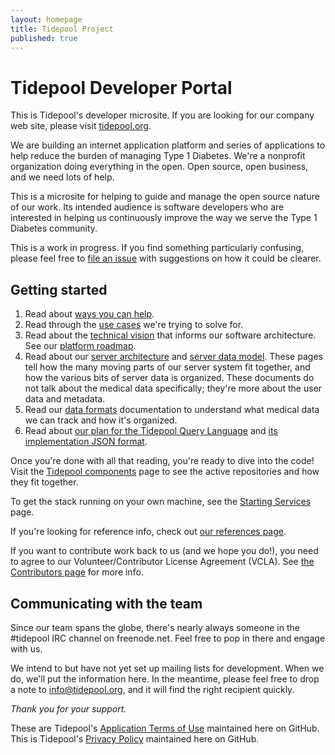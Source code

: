 ```yaml
---
layout: homepage
title: Tidepool Project
published: true
---
```


# Tidepool Developer Portal

This is Tidepool's developer microsite. If you are looking for our company web site, please visit [tidepool.org](https://tidepool.org).

We are building an internet application platform and series of applications to help reduce the burden of managing Type 1 Diabetes. We're a nonprofit organization doing everything in the open. Open source, open business, and we need lots of help.

This is a microsite for helping to guide and manage the open source nature of our work. Its intended audience is software developers who are interested in helping us continuously improve the way we serve the Type 1 Diabetes community.

This is a work in progress. If you find something particularly confusing, please feel free to [file an issue](https://github.com/tidepool-org/tidepool-org.github.io/issues) with suggestions on how it could be clearer.

## Getting started

1. Read about [ways you can help](how-to-help).
1. Read through the [use cases](use-cases) we're trying to solve for.
1. Read about the [technical vision](platform-overview) that informs our software architecture. See our [platform roadmap](platform-roadmap).
1. Read about our [server architecture](server-architecture) and [server data model](server-data-organization). These pages tell how the many moving parts of our server system fit together, and how the various bits of server data is organized. These documents do not talk about the medical data specifically; they're more about the user data and metadata.
1. Read our [data formats](data-model/v1) documentation to understand what medical data we can track and how it's organized.
1. Read about [our plan for the Tidepool Query Language](queries-and-notifications) and [its implementation JSON format](query-implementation).

Once you're done with all that reading, you're ready to dive into the code! Visit the [Tidepool components](tidepool-components) page to see the active repositories and how they fit together.

To get the stack running on your own machine, see the [Starting Services](starting-up-services) page.

If you're looking for reference info, check out [our references page](references).

If you want to contribute work back to us (and we hope you do!), you need to agree to our Volunteer/Contributor License Agreement (VCLA). See [the Contributors page](contributors) for more info.

## Communicating with the team

Since our team spans the globe, there's nearly always someone in the #tidepool IRC channel on freenode.net. Feel free to pop in there and engage with us.

We intend to but have not yet set up mailing lists for development. When we do, we'll put the information here. In the meantime, please feel free to drop a note to [info@tidepool.org](mailto://info@tidepool.org), and it will find the right recipient quickly.

*Thank you for your support.*

These are Tidepool's [Application Terms of Use](terms-of-use) maintained here on GitHub.
This is Tidepool's [Privacy Policy](privacy-policy) maintained here on GitHub.

